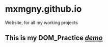 # mxmgny.github.io
Website, for all my working projects
## This is my DOM_Practice [*demo*](mxmgny.github.io/DOM_Practice/)
